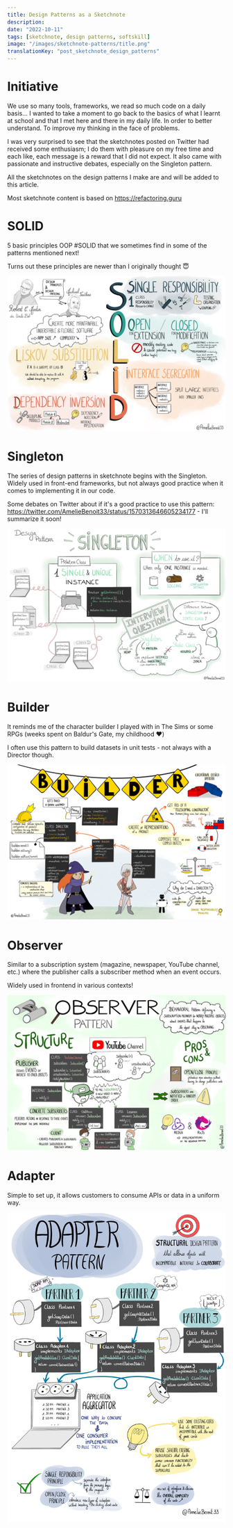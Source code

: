 ```yaml
---
title: Design Patterns as a Sketchnote
description:
date: "2022-10-11"
tags: [sketchnote, design patterns, softskill]
image: "/images/sketchnote-patterns/title.png"
translationKey: "post_sketchnote_design_patterns"
---
```


# Initiative

We use so many tools, frameworks, we read so much code on a daily basis... I wanted to take a moment to go back to the basics of what I learnt at school and that I met here and there in my daily life. In order to better understand. To improve my thinking in the face of problems.

I was very surprised to see that the sketchnotes posted on Twitter had received some enthusiasm; I do them with pleasure on my free time and each like, each message is a reward that I did not expect. It also came with passionate and instructive debates, especially on the Singleton pattern.

All the sketchnotes on the design patterns I make are and will be added to this article.

Most sketchnote content is based on https://refactoring.guru

# SOLID

5 basic principles OOP #SOLID that we sometimes find in some of the patterns mentioned next!

Turns out these principles are newer than I originally thought 😇

![SOLID](/images/sketchnote-patterns/solid.jpg)

# Singleton

The series of design patterns in sketchnote begins with the Singleton. Widely used in front-end frameworks, but not always good practice when it comes to implementing it in our code.

Some debates on Twitter about if it's a good practice to use this pattern: https://twitter.com/AmelieBenoit33/status/1570313646605234177 - I'll summarize it soon!

![Singleton](/images/sketchnote-patterns/singleton.jpg)

# Builder

It reminds me of the character builder I played with in The Sims or some RPGs (weeks spent on Baldur's Gate, my childhood ❤️)

I often use this pattern to build datasets in unit tests - not always with a Director though.

![Builder](/images/sketchnote-patterns/builder.jpg)

# Observer

Similar to a subscription system (magazine, newspaper, YouTube channel, etc.) where the publisher calls a subscriber method when an event occurs.

Widely used in frontend in various contexts!

![Observer](/images/sketchnote-patterns/observer.jpg)

# Adapter

Simple to set up, it allows customers to consume APIs or data in a uniform way.

![Adapter](/images/sketchnote-patterns/adapter.PNG)
